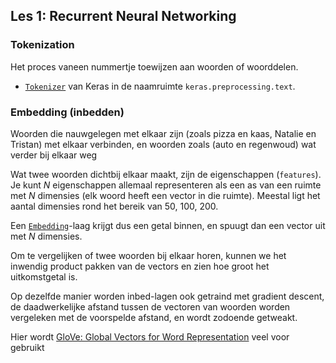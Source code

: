## Les 1: Recurrent Neural Networking

### Tokenization
Het proces vaneen nummertje toewijzen aan woorden of woorddelen.
- [`Tokenizer`](https://www.tensorflow.org/api_docs/python/tf/keras/preprocessing/text/Tokenizer) van Keras in de naamruimte `keras.preprocessing.text`.

### Embedding (inbedden)
Woorden die nauwgelegen met elkaar zijn (zoals pizza en kaas, Natalie en Tristan) met elkaar verbinden, en woorden zoals (auto en regenwoud) wat verder bij elkaar weg

Wat twee woorden dichtbij elkaar maakt, zijn de eigenschappen (`features`). Je kunt $N$ eigenschappen allemaal representeren als een as van een ruimte met $N$ dimensies (elk woord heeft een vector in die ruimte). Meestal ligt het aantal dimensies rond het bereik van 50, 100, 200.

Een [`Embedding`](https://keras.io/api/layers/core_layers/embedding/)-laag krijgt dus een getal binnen, en spuugt dan een vector uit met $N$ dimensies.

Om te vergelijken of twee woorden bij elkaar horen, kunnen we het inwendig product pakken van de vectors en zien hoe groot het uitkomstgetal is.

Op dezelfde manier worden inbed-lagen ook getraind met gradient descent, de daadwerkelijke afstand tussen de vectoren van woorden worden vergeleken met de voorspelde afstand, en wordt zodoende getweakt.

Hier wordt [GloVe: Global Vectors for Word Representation](https://nlp.stanford.edu/projects/glove/) veel voor gebruikt
